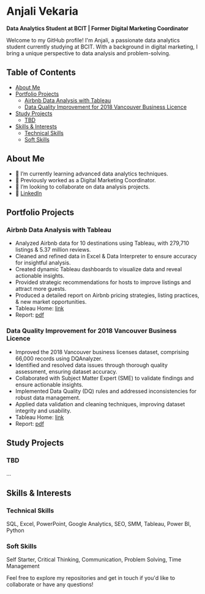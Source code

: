 # Anjali Vekaria

**Data Analytics Student at BCIT | Former Digital Marketing Coordinator**

Welcome to my GitHub profile! I'm Anjali, a passionate data analytics student currently studying at BCIT. With a background in digital marketing, I bring a unique perspective to data analysis and problem-solving.

## Table of Contents
- [About Me](#about-me)
- [Portfolio Projects](#portfolio-projects)
  - [Airbnb Data Analysis with Tableau](#airbnb-data-analysis-with-tableau)
  - [Data Quality Improvement for 2018 Vancouver Business Licence](#data-quality-improvement-for-2018-vancouver-business-licence)
- [Study Projects](#study-projects)
  - [TBD](#tbd)
- [Skills & Interests](#skills--interests)
  - [Technical Skills](#technical-skills)
  - [Soft Skills](#soft-skills)

## About Me

- 🌱 I’m currently learning advanced data analytics techniques.
- 💼 Previously worked as a Digital Marketing Coordinator.
- 👯 I’m looking to collaborate on data analysis projects.
- 🔗 [LinkedIn](https://www.linkedin.com/in/anjali-vekaria)

## Portfolio Projects

### Airbnb Data Analysis with Tableau

- Analyzed Airbnb data for 10 destinations using Tableau, with 279,710 listings & 5.37 million reviews.
- Cleaned and refined data in Excel & Data Interpreter to ensure accuracy for insightful analysis.
- Created dynamic Tableau dashboards to visualize data and reveal actionable insights.
- Provided strategic recommendations for hosts to improve listings and attract more guests.
- Produced a detailed report on Airbnb pricing strategies, listing practices, & new market opportunities.
- Tableau Home: [link](TBD)
- Report: [pdf](https://github.com/vekaria-anjali/anjali-portfolio/blob/main/projects/tableau/airbnb/pdf/Project-Anjali%20Vekaria-Airbnb.pdf)

### Data Quality Improvement for 2018 Vancouver Business Licence

- Improved the 2018 Vancouver business licenses dataset, comprising 66,000 records using DQAnalyzer.
- Identified and resolved data issues through thorough quality assessment, ensuring dataset accuracy.
- Collaborated with Subject Matter Expert (SME) to validate findings and ensure actionable insights.
- Implemented Data Quality (DQ) rules and addressed inconsistencies for robust data management.
- Applied data validation and cleaning techniques, improving dataset integrity and usability.
- Tableau Home: [link](TBD)
- Report: [pdf](https://github.com/vekaria-anjali/anjali-portfolio/blob/main/projects/DQ_Analyser/Vancouver_business_license-2018/pdf/DQ_project_report.pdf)

## Study Projects

### TBD

...

## Skills & Interests

### Technical Skills
SQL, Excel, PowerPoint, Google Analytics, SEO, SMM, Tableau, Power BI, Python

### Soft Skills
Self Starter, Critical Thinking, Communication, Problem Solving, Time Management

Feel free to explore my repositories and get in touch if you'd like to collaborate or have any questions!
